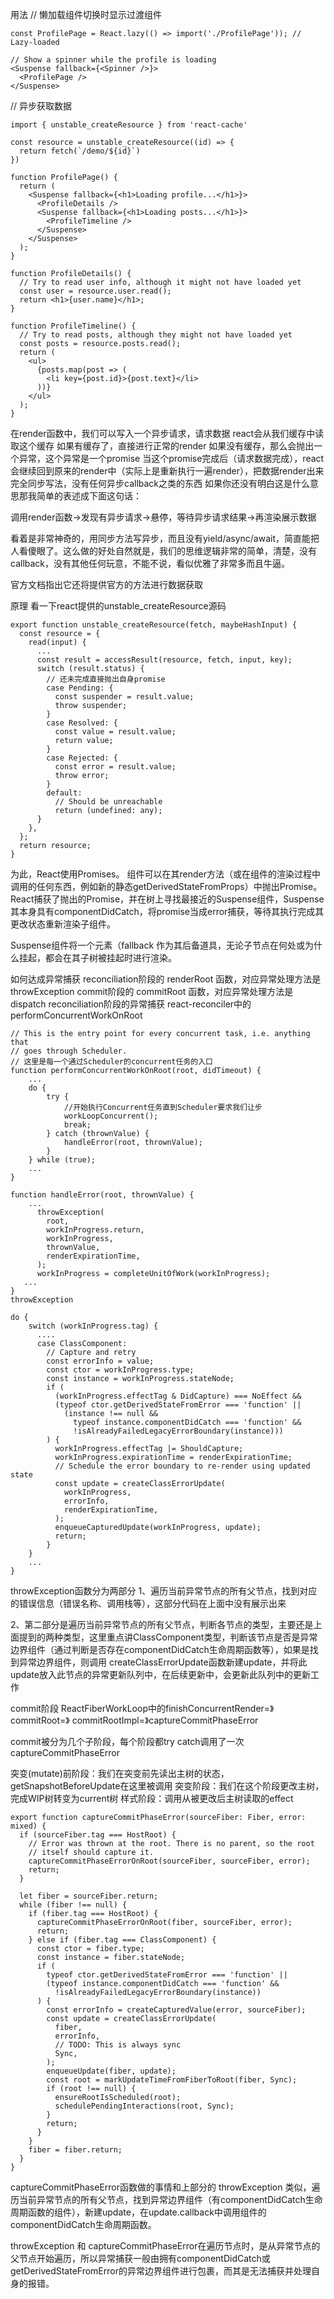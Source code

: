 用法
// 懒加载组件切换时显示过渡组件
```
const ProfilePage = React.lazy(() => import('./ProfilePage')); // Lazy-loaded

// Show a spinner while the profile is loading
<Suspense fallback={<Spinner />}>
  <ProfilePage />
</Suspense>
```
// 异步获取数据
```
import { unstable_createResource } from 'react-cache'

const resource = unstable_createResource((id) => {
  return fetch(`/demo/${id}`)
})

function ProfilePage() {
  return (
    <Suspense fallback={<h1>Loading profile...</h1>}>
      <ProfileDetails />
      <Suspense fallback={<h1>Loading posts...</h1>}>
        <ProfileTimeline />
      </Suspense>
    </Suspense>
  );
}

function ProfileDetails() {
  // Try to read user info, although it might not have loaded yet
  const user = resource.user.read();
  return <h1>{user.name}</h1>;
}

function ProfileTimeline() {
  // Try to read posts, although they might not have loaded yet
  const posts = resource.posts.read();
  return (
    <ul>
      {posts.map(post => (
        <li key={post.id}>{post.text}</li>
      ))}
    </ul>
  );
}
```
在render函数中，我们可以写入一个异步请求，请求数据
react会从我们缓存中读取这个缓存
如果有缓存了，直接进行正常的render
如果没有缓存，那么会抛出一个异常，这个异常是一个promise
当这个promise完成后（请求数据完成），react会继续回到原来的render中（实际上是重新执行一遍render），把数据render出来
完全同步写法，没有任何异步callback之类的东西
如果你还没有明白这是什么意思那我简单的表述成下面这句话：

调用render函数->发现有异步请求->悬停，等待异步请求结果->再渲染展示数据

看着是非常神奇的，用同步方法写异步，而且没有yield/async/await，简直能把人看傻眼了。这么做的好处自然就是，我们的思维逻辑非常的简单，清楚，没有callback，没有其他任何玩意，不能不说，看似优雅了非常多而且牛逼。

官方文档指出它还将提供官方的方法进行数据获取

原理
看一下react提供的unstable_createResource源码
```
export function unstable_createResource(fetch, maybeHashInput) {
  const resource = {
    read(input) {
      ...
      const result = accessResult(resource, fetch, input, key);
      switch (result.status) {
        // 还未完成直接抛出自身promise
        case Pending: {
          const suspender = result.value;
          throw suspender;
        }
        case Resolved: {
          const value = result.value;
          return value;
        }
        case Rejected: {
          const error = result.value;
          throw error;
        }
        default:
          // Should be unreachable
          return (undefined: any);
      }
    },
  };
  return resource;
}
```
为此，React使用Promises。
组件可以在其render方法（或在组件的渲染过程中调用的任何东西，例如新的静态getDerivedStateFromProps）中抛出Promise。
React捕获了抛出的Promise，并在树上寻找最接近的Suspense组件，Suspense其本身具有componentDidCatch，将promise当成error捕获，等待其执行完成其更改状态重新渲染子组件。

Suspense组件将一个元素（fallback 作为其后备道具，无论子节点在何处或为什么挂起，都会在其子树被挂起时进行渲染。

如何达成异常捕获
reconciliation阶段的 renderRoot 函数，对应异常处理方法是 throwException
commit阶段的 commitRoot 函数，对应异常处理方法是 dispatch
reconciliation阶段的异常捕获
react-reconciler中的performConcurrentWorkOnRoot

```
// This is the entry point for every concurrent task, i.e. anything that
// goes through Scheduler.
// 这里是每一个通过Scheduler的concurrent任务的入口
function performConcurrentWorkOnRoot(root, didTimeout) {
    ...
    do {
        try {
            //开始执行Concurrent任务直到Scheduler要求我们让步
            workLoopConcurrent();
            break;
        } catch (thrownValue) {
            handleError(root, thrownValue);
        }
    } while (true);
    ...
}

function handleError(root, thrownValue) {
    ...
      throwException(
        root,
        workInProgress.return,
        workInProgress,
        thrownValue,
        renderExpirationTime,
      );
      workInProgress = completeUnitOfWork(workInProgress);
   ...
}
throwException

do {
    switch (workInProgress.tag) {
      ....
      case ClassComponent:
        // Capture and retry
        const errorInfo = value;
        const ctor = workInProgress.type;
        const instance = workInProgress.stateNode;
        if (
          (workInProgress.effectTag & DidCapture) === NoEffect &&
          (typeof ctor.getDerivedStateFromError === 'function' ||
            (instance !== null &&
              typeof instance.componentDidCatch === 'function' &&
              !isAlreadyFailedLegacyErrorBoundary(instance)))
        ) {
          workInProgress.effectTag |= ShouldCapture;
          workInProgress.expirationTime = renderExpirationTime;
          // Schedule the error boundary to re-render using updated state
          const update = createClassErrorUpdate(
            workInProgress,
            errorInfo,
            renderExpirationTime,
          );
          enqueueCapturedUpdate(workInProgress, update);
          return;
        }
    }
    ...
}
```
    
throwException函数分为两部分
1、遍历当前异常节点的所有父节点，找到对应的错误信息（错误名称、调用栈等），这部分代码在上面中没有展示出来

2、第二部分是遍历当前异常节点的所有父节点，判断各节点的类型，主要还是上面提到的两种类型，这里重点讲ClassComponent类型，判断该节点是否是异常边界组件（通过判断是否存在componentDidCatch生命周期函数等），如果是找到异常边界组件，则调用 createClassErrorUpdate函数新建update，并将此update放入此节点的异常更新队列中，在后续更新中，会更新此队列中的更新工作

commit阶段
ReactFiberWorkLoop中的finishConcurrentRender=》
commitRoot=》
commitRootImpl=》captureCommitPhaseError

commit被分为几个子阶段，每个阶段都try catch调用了一次captureCommitPhaseError

突变(mutate)前阶段：我们在突变前先读出主树的状态，getSnapshotBeforeUpdate在这里被调用
突变阶段：我们在这个阶段更改主树，完成WIP树转变为current树
样式阶段：调用从被更改后主树读取的effect
```
export function captureCommitPhaseError(sourceFiber: Fiber, error: mixed) {
  if (sourceFiber.tag === HostRoot) {
    // Error was thrown at the root. There is no parent, so the root
    // itself should capture it.
    captureCommitPhaseErrorOnRoot(sourceFiber, sourceFiber, error);
    return;
  }

  let fiber = sourceFiber.return;
  while (fiber !== null) {
    if (fiber.tag === HostRoot) {
      captureCommitPhaseErrorOnRoot(fiber, sourceFiber, error);
      return;
    } else if (fiber.tag === ClassComponent) {
      const ctor = fiber.type;
      const instance = fiber.stateNode;
      if (
        typeof ctor.getDerivedStateFromError === 'function' ||
        (typeof instance.componentDidCatch === 'function' &&
          !isAlreadyFailedLegacyErrorBoundary(instance))
      ) {
        const errorInfo = createCapturedValue(error, sourceFiber);
        const update = createClassErrorUpdate(
          fiber,
          errorInfo,
          // TODO: This is always sync
          Sync,
        );
        enqueueUpdate(fiber, update);
        const root = markUpdateTimeFromFiberToRoot(fiber, Sync);
        if (root !== null) {
          ensureRootIsScheduled(root);
          schedulePendingInteractions(root, Sync);
        }
        return;
      }
    }
    fiber = fiber.return;
  }
}
```
captureCommitPhaseError函数做的事情和上部分的 throwException 类似，遍历当前异常节点的所有父节点，找到异常边界组件（有componentDidCatch生命周期函数的组件），新建update，在update.callback中调用组件的componentDidCatch生命周期函数。

throwException 和 captureCommitPhaseError在遍历节点时，是从异常节点的父节点开始遍历，所以异常捕获一般由拥有componentDidCatch或getDerivedStateFromError的异常边界组件进行包裹，而其是无法捕获并处理自身的报错。